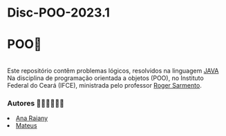 # Disc-POO-2023.1
<h1>POO👾</h1>

  <br>
  Este repositório contêm problemas lógicos, resolvidos na linguagem <a href="https://tecnoblog.net/responde/o-que-e-java-guia-para-iniciantes/" target="_blank" rel="external">JAVA</a><br> Na disciplina de programação orientada a objetos (POO), no Instituto Federal do Ceará (IFCE), ministrada pelo professor <a href="https://github.com/rogermsarmento" target="_blank" rel="external">Roger Sarmento</a>.

   <h3>Autores 👨🏻‍💻👩🏻‍💻</h3>
   <li>
   <a href="https://github.com/ameninadogorro" target="_blank" rel="external">Ana Raiany</a>
   <li>
   <a href="https://github.com/oestrangeiro" target="_blank" rel="external">Mateus</a>
   </li>
